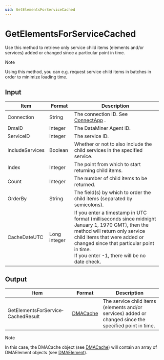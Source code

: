 ```yaml
---
uid: GetElementsForServiceCached
---
```


# GetElementsForServiceCached

Use this method to retrieve only service child items (elements and/or services) added or changed since a particular point in time.

> [!NOTE]
> Using this method, you can e.g. request service child items in batches in order to minimize loading time.

## Input

| Item            | Format       | Description                                                                                                                                                                                                                                                      |
|-----------------|--------------|------------------------------------------------------------------------------------------------------------------------------------------------------------------------------------------------------------------------------------------------------------------|
| Connection      | String       | The connection ID. See [ConnectApp](xref:ConnectApp) .                                                                                                                                                                                                             |
| DmaID           | Integer      | The DataMiner Agent ID.                                                                                                                                                                                                                                          |
| ServiceID       | Integer      | The service ID.                                                                                                                                                                                                                                                  |
| IncludeServices | Boolean      | Whether or not to also include the child services in the specified service.                                                                                                                                                                                      |
| Index           | Integer      | The point from which to start returning child items.                                                                                                                                                                                                             |
| Count           | Integer      | The number of child items to be returned.                                                                                                                                                                                                                        |
| OrderBy         | String       | The field(s) by which to order the child items (separated by semicolons).                                                                                                                                                                                        |
| CacheDateUTC    | Long integer | If you enter a timestamp in UTC format (milliseconds since midnight January 1, 1970 GMT), then the method will return only service child items that were added or changed since that particular point in time.<br> If you enter -1, there will be no date check. |

## Output

| Item                               | Format                                           | Description                                                                                            |
|------------------------------------|--------------------------------------------------|--------------------------------------------------------------------------------------------------------|
| GetElementsForService­CachedResult | [DMACache](xref:DMACache) | The service child items (elements and/or services) added or changed since the specified point in time. |

> [!NOTE]
> In this case, the DMACache object (see [DMACache](xref:DMACache)) will contain an array of DMAElement objects (see [DMAElement](xref:DMAElement)).

